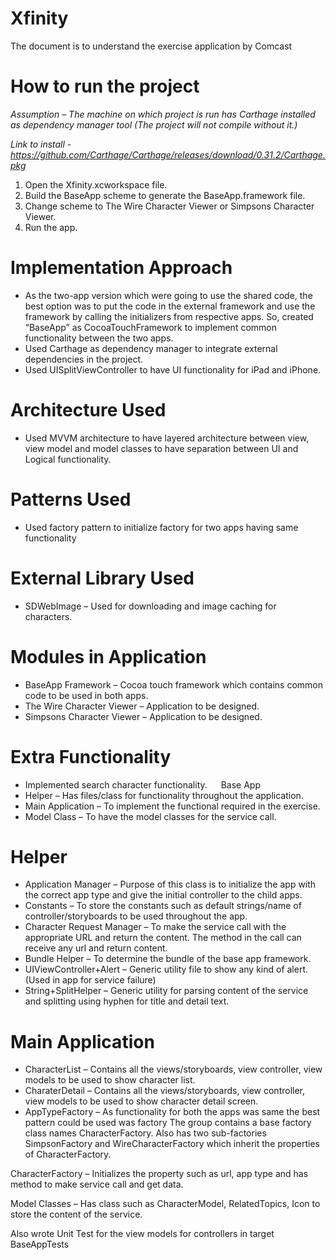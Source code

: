 # Xfinity
The document is to understand the exercise application by Comcast

# How to run the project
*Assumption – The machine on which project is run has Carthage installed as dependency manager tool (The project will not compile without it.)*

*Link to install - https://github.com/Carthage/Carthage/releases/download/0.31.2/Carthage.pkg*

1.	Open the Xfinity.xcworkspace file.
2.	Build the BaseApp scheme to generate the BaseApp.framework file.
3.	Change scheme to The Wire Character Viewer or Simpsons Character Viewer.
4.	Run the app.

# Implementation Approach
-	As the two-app version which were going to use the shared code, the best option was to put the code in the external framework and use the framework by calling the initializers from respective apps. So, created “BaseApp” as CocoaTouchFramework to implement common functionality between the two apps.
-	Used Carthage as dependency manager to integrate external dependencies in the project.
-	Used UISplitViewController to have UI functionality for iPad and iPhone.

# Architecture Used
-	Used MVVM architecture to have layered architecture between view, view model and model classes to have separation between UI and Logical functionality.

# Patterns Used
-	Used factory pattern to initialize factory for two apps having same functionality

# External Library Used
-	SDWebImage – Used for downloading and image caching for characters.

# Modules in Application
-	BaseApp Framework – Cocoa touch framework which contains common code to be used in both apps.
-	The Wire Character Viewer – Application to be designed.
-	Simpsons Character Viewer – Application to be designed.

# Extra Functionality
-	Implemented search character functionality.  
Base App
-	Helper – Has files/class for functionality throughout the application.
-	Main Application – To implement the functional required in the exercise.
-	Model Class – To have the model classes for the service call.

# Helper
-	Application Manager – Purpose of this class is to initialize the app with the correct app type and give the initial controller to the child apps.
-	Constants – To store the constants such as default strings/name of controller/storyboards to be used throughout the app.
-	Character Request Manager – To make the service call with the appropriate URL and return the content. The method in the call can receive any url and return content.
-	Bundle Helper – To determine the bundle of the base app framework.
-	UIViewController+Alert – Generic utility file to show any kind of alert. (Used in app for service failure)
-	String+SplitHelper – Generic utility for parsing content of the service and splitting using hyphen for title and detail text.

# Main Application
-	CharacterList – Contains all the views/storyboards, view controller, view models to be used to show character list.
-	CharaterDetail – Contains all the views/storyboards, view controller, view models to be used to show character detail screen.
-	AppTypeFactory – As functionality for both the apps was same the best pattern could be used was factory
The group contains a base factory class names CharacterFactory.
Also has two sub-factories SimpsonFactory and WireCharacterFactory which inherit the properties of CharacterFactory.

CharacterFactory – Initializes the property such as url, app type and has method to make service call and get data.

Model Classes – Has class such as CharacterModel, RelatedTopics, Icon to store the content of the service.

Also wrote Unit Test for the view models for controllers in target BaseAppTests
